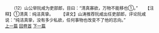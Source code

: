 　　（12）山公举阮咸为吏部郎，目曰：“清真寡欲，万物不能移也①。”
　　【注释】①清真：纯洁真挚。
　　【译文】山涛推荐阮咸出任吏部郎，评论阮咸说：“纯洁真挚，没有多少私欲，任何事物也改变不了他的志向。”
<br>[上一篇](08_011) [回卷首](08_000) [下一篇](08_013)
